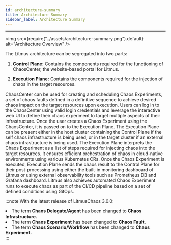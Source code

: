 ```yaml
---
id: architecture-summary
title: Architecture Summary
sidebar_label: Architecture Summary
---
```


---

<img src={require("../assets/architecture-summary.png").default} alt="Architecture Overview" />

The Litmus architecture can be segregated into two parts:

1. **Control Plane:** Contains the components required for the functioning of ChaosCenter, the website-based portal for Litmus.

2. **Execution Plane:** Contains the components required for the injection of chaos in the target resources.

ChaosCenter can be used for creating and scheduling Chaos Experiments, a set of chaos faults defined in a definitive sequence to achieve desired chaos impact on the target resources upon execution. Users can log in to the ChaosCenter using valid login credentials and leverage the interactive web UI to define their chaos experiment to target multiple aspects of their infrastructure. Once the user creates a Chaos Experiment using the ChaosCenter, it is passed on to the Execution Plane. The Execution Plane can be present either in the host cluster containing the Control Plane if the self chaos infrastructure is being used, or in the target cluster if an external chaos infrastructure is being used. The Execution Plane interprets the Chaos Experiment as a list of steps required for injecting chaos into the target resources. It ensures efficient orchestration of chaos in cloud-native environments using various Kubernetes CRs. Once the Chaos Experiment is executed, Execution Plane sends the chaos result to the Control Plane for their post-processing using either the built-in monitoring dashboard of Litmus or using external observability tools such as Prometheus DB and Grafana dashboard. Litmus also achieves automated Chaos Experiment runs to execute chaos as part of the CI/CD pipeline based on a set of defined conditions using GitOps.

:::note
With the latest release of LitmusChaos 3.0.0:

<li>The term <b>Chaos Delegate/Agent</b> has been changed to <b>Chaos Infrastructure.</b> </li>
<li>The term <b>Chaos Experiment</b> has been changed to <b>Chaos Fault.</b> </li>
<li>The term <b>Chaos Scenario/Workflow</b> has been changed to <b>Chaos Experiment.</b></li>
:::